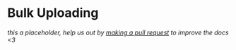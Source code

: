 # Bulk Uploading

<div class="big-emphasis" markdown="1">

*this a placeholder, help us out by [making a pull request](/docs/contributing.md)
to improve the docs <3*

</div>